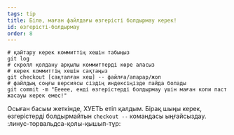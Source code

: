 ```yaml
---
tags: tip
title: Білә, маған файлдағы өзгерісті болдырмау керек!
id: өзгерісті-болдырмау
order: 8
---
```


```git
# қайтару керек коммиттің хешін табыңыз
git log
# скролл қолдану арқылы коммиттерді көре аласыз
# керек коммиттің хешін сақтаңыз
git checkout [сақталған хеш] -- файлға/апарар/жол
# файлдың соңғы версиясы сіздің индексіңізде пайда болады
git commit -m "Еееее, енді өзгерістерді болдырмау үшін маған копи паст жасауы керек емес!"
```

Осыған басым жеткінде, ХУЕТЬ етіп қалдым. Бірақ шыңы керек, өзгерістерді болдырмайтын `checkout --` командасы ыңғайсыздау. :линус-торвальдса-қолы-қышып-тұр:
